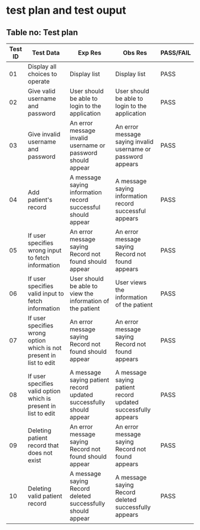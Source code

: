 # test plan and test ouput



## Table no: Test plan

| **Test ID** | **Test Data**                                              | **Exp Res** | **Obs Res** | **PASS/FAIL**  |    
|-------------|--------------------------------------------------------------|------------|-------------|------------------|
|  01       | Display all choices to operate|  Display list | Display list | PASS |
|  02       | Give valid username and password| User should be able to login to the application| User should be able to login to the application | PASS |
|  03       | Give invalid username and password | An error message invalid username or password should appear | An error message saying invalid username or password appears | PASS |
|  04       | Add patient's record | A message saying information record successful should appear |  A message saying information record successful appears | PASS |
|  05       | If user specifies wrong input to fetch information|An error message saying Record not found should appear | An error message saying Record not found appears | PASS |
|  06       | If user specifies valid input to fetch information | User should be able to view the information of the patient|  User views the information of the patient|  PASS |
|  07       | If user specifies wrong option which is not present in list to edit | An error message saying Record not found should appear | An error message saying Record not found appears| PASS |
|  08       | If user specifies valid option which is present in list to edit  | A message saying patient record updated successfully should appear | A message saying patient record updated successfully appears | PASS |
|  09       | Deleting patient record that does not exist | An error message saying Record not found should appear | An error message saying Record not found appears| PASS |
|  10       | Deleting valid patient record   | A message saying Record deleted successfully should appear |  A message saying Record deleted successfully appears| PASS |











